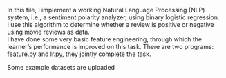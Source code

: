 In this file, I implement a working Natural Language Processing (NLP) system, 
i.e., a sentiment polarity analyzer, using binary logistic regression. \
I use this algorithm to determine whether a review is positive or negative using movie reviews as data. \
I have done some very basic feature engineering, through which the learner’s performance is improved on this task.
There are two programs: feature.py and lr.py, they jointly complete the task.

Some example datasets are uploaded
